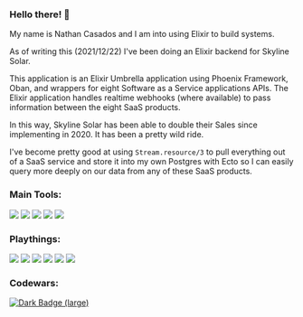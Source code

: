 ### Hello there! 👋

My name is Nathan Casados and I am into using Elixir to build systems.

As of writing this (2021/12/22) I've been doing an Elixir backend for Skyline Solar.

This application is an Elixir Umbrella application using Phoenix Framework, Oban, and wrappers for eight Software as a Service applications APIs. The Elixir application handles realtime webhooks (where available) to pass information between the eight SaaS products.

In this way, Skyline Solar has been able to double their Sales since implementing in 2020. It has been a pretty wild ride.

I've become pretty good at using `Stream.resource/3` to pull everything out of a SaaS service and store it into my own Postgres with Ecto so I can easily query more deeply on our data from any of these SaaS products.

### Main Tools:
<img id="elixir" src="https://img.shields.io/badge/Elixir-4B275F?style=for-the-badge&logo=elixir&logoColor=white"> <img id="tailwindcss" src="https://img.shields.io/badge/Tailwind_CSS-38B2AC?style=for-the-badge&logo=tailwind-css&logoColor=white"> <img id="postgresql" src="https://img.shields.io/badge/PostgreSQL-316192?style=for-the-badge&logo=postgresql&logoColor=white"> <img id="visual_studio_code" src="https://img.shields.io/badge/Visual_Studio_Code-0078D4?style=for-the-badge&logo=visual%20studio%20code&logoColor=white"> <img id="docker" src="https://img.shields.io/badge/Docker-2CA5E0?style=for-the-badge&logo=docker&logoColor=white">

### Playthings:
<img id="gimp" src="https://img.shields.io/badge/gimp-5C5543?style=for-the-badge&logo=gimp&logoColor=white"> <img id="python" src="https://img.shields.io/badge/Python-3776AB?style=for-the-badge&logo=python&logoColor=white"> <img id="npm" src="https://img.shields.io/badge/npm-CB3837?style=for-the-badge&logo=npm&logoColor=white"> <img id="node.js" src="https://img.shields.io/badge/Node.js-339933?style=for-the-badge&logo=nodedotjs&logoColor=white"> <img id="shell_script" src="https://img.shields.io/badge/Shell_Script-121011?style=for-the-badge&logo=gnu-bash&logoColor=white"> <img id="typescript" src="https://img.shields.io/badge/TypeScript-007ACC?style=for-the-badge&logo=typescript&logoColor=white">

### Codewars:
<a href="https://www.codewars.com/users/marth141"><img alt="Dark Badge (large)" class="hidden dark:block" src="https://www.codewars.com/users/marth141/badges/small"></a>
